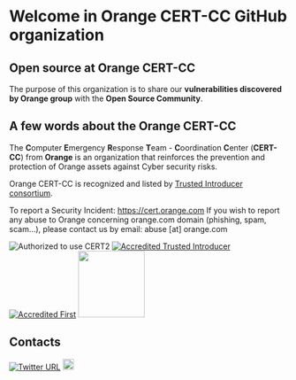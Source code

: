 # Welcome in Orange CERT-CC GitHub organization

## Open source at Orange CERT-CC
The purpose of this organization is to share our **vulnerabilities discovered by Orange group** with the **Open Source Community**.

## A few words about the Orange CERT-CC
The **C**omputer **E**mergency **R**esponse **T**eam - **C**oordination **C**enter (**CERT-CC**) from **Orange** is an organization that reinforces the prevention and protection of Orange assets against Cyber security risks.

Orange CERT-CC is recognized and listed by [Trusted Introducer consortium](https://www.trusted-introducer.org/directory/teams/orange-cert-cc.html).

To report a Security Incident: https://cert.orange.com
If you wish to report any abuse to Orange concerning orange.com domain (phishing, spam, scam…), please contact us by email: abuse [at] orange.com

![Authorized to use CERT2](https://user-images.githubusercontent.com/16541780/205068979-966643f3-daae-44fe-b4e6-fa8ed4843c75.png)
[![Accredited Trusted Introducer](https://www.trusted-introducer.org/logos/TI_120x120.jpg)](https://www.trusted-introducer.org/directory/teams/orange-cert-cc.html)
[![Accredited First](https://avatars.githubusercontent.com/u/10697969?s=120)](https://www.first.org/members/teams/orange-cert-cc)
<a href="https://www.ssi.gouv.fr/en/cybersecurity-in-france/cybersecurity-strategy/french-cert/"><img src="https://upload.wikimedia.org/wikipedia/fr/archive/3/31/20160208093200%21Anssi.png" width="120px" height="120px"></a>

## Contacts
[![Twitter URL](https://img.shields.io/twitter/url/https/twitter.com/OrangeCertCC.svg?style=social&label=Follow%20%40OrangeCertCC)](https://twitter.com/OrangeCertCC)
<a href="https://cert.orange.com"><img src="https://c.woopic.com/logo-orange.png" width="20px" height="20px"></a>
